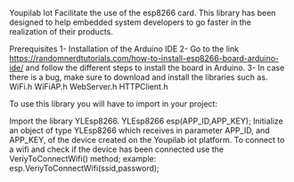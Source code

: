 Youpilab Iot Facilitate the use of the esp8266 card. This library has been designed to help embedded system developers to go faster in the realization of their products.

Prerequisites 1- Installation of the Arduino IDE 2- Go to the link https://randomnerdtutorials.com/how-to-install-esp8266-board-arduino-ide/ and follow the different steps to install the board in Arduino. 3- In case there is a bug, make sure to download and install the libraries such as. WiFi.h WiFiAP.h WebServer.h HTTPClient.h

To use this library you will have to import in your project:

Import the library YLEsp8266. YLEsp8266 esp(APP_ID,APP_KEY); Initialize an object of type YLEsp8266 which receives in parameter APP_ID, and APP_KEY, of the device created on the Youpilab iot platform. To connect to a wifi and check if the device has been connected use the VeriyToConnectWifi() method; example: esp.VeriyToConnectWifi(ssid,password);
